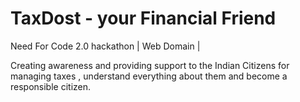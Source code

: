 # TaxDost - your Financial Friend
Need For Code 2.0 hackathon | Web Domain |

Creating awareness and providing support to the Indian Citizens for managing taxes , understand everything about them and become a responsible citizen.
